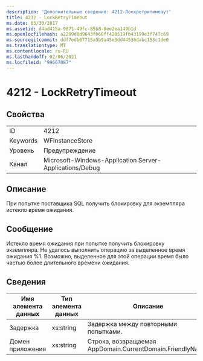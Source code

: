 ```yaml
---
description: 'Дополнительные сведения: 4212-Локкретритимеаут'
title: 4212 - LockRetryTimeout
ms.date: 03/30/2017
ms.assetid: d4ad415a-9871-49fc-85b8-8ee2ea149b1d
ms.openlocfilehash: a2299d0d9643fb60ff420519fb43199e3f747c69
ms.sourcegitcommit: ddf7edb67715a5b9a45e3dd44536dabc153c1de0
ms.translationtype: MT
ms.contentlocale: ru-RU
ms.lasthandoff: 02/06/2021
ms.locfileid: "99667087"
---
```

# <a name="4212---lockretrytimeout"></a>4212 - LockRetryTimeout

## <a name="properties"></a>Свойства  
  
|||  
|-|-|  
|ID|4212|  
|Keywords|WFInstanceStore|  
|Уровень|Предупреждение|  
|Канал|Microsoft-Windows-Application Server-Applications/Debug|  
  
## <a name="description"></a>Описание  

 При попытке поставщика SQL получить блокировку для экземпляра истекло время ожидания.  
  
## <a name="message"></a>Сообщение  

 Истекло время ожидания при попытке получить блокировку экземпляра.  Не удалось выполнить операцию за выделенное время ожидания %1. Возможно, выделенное для этой операции время было частью более длительного времени ожидания.  
  
## <a name="details"></a>Сведения  
  
|Имя элемента данных|Тип элемента данных|Описание|  
|--------------------|--------------------|-----------------|  
|Задержка|xs:string|Задержка между повторными попытками.|  
|Домен приложения|xs:string|Строка, возвращаемая AppDomain.CurrentDomain.FriendlyName.|
